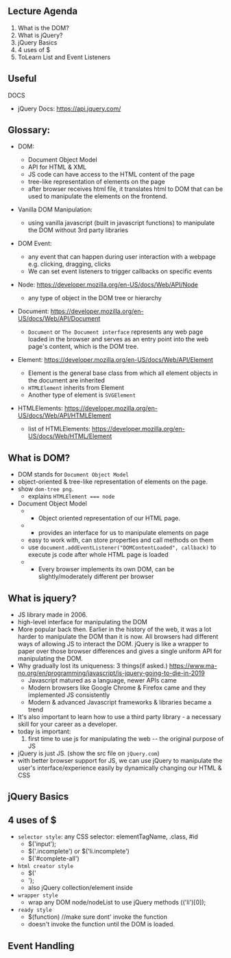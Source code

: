 ## Lecture Agenda

1. What is the DOM?
2. What is jQuery?
3. jQuery Basics
4. 4 uses of $
5. ToLearn List and Event Listeners

## Useful 
DOCS
- jQuery Docs: https://api.jquery.com/


## Glossary:
+ DOM: 
  - Document Object Model
  - API for HTML & XML 
  - JS code can have access to the HTML content of the page
  - tree-like representation of elements on the page
  - after browser receives html file, it translates html to DOM that can be used to manipulate the elements on the frontend. 

+ Vanilla DOM Manipulation: 
  - using vanilla javascript (built in javascript functions) to manipulate the DOM
    without 3rd party libraries

+ DOM Event: 
  - any event that can happen during user interaction with a webpage 
    e.g. clicking, dragging, clicks
  - We can set event listeners to trigger callbacks on specific events 

+ Node:
https://developer.mozilla.org/en-US/docs/Web/API/Node
  - any type of object in the DOM tree or hierarchy

+ Document:
https://developer.mozilla.org/en-US/docs/Web/API/Document
  - `Document` or `The Document interface` represents any web page loaded in the browser and serves as an entry point into the web page's content, which is the DOM tree.

+ Element: https://developer.mozilla.org/en-US/docs/Web/API/Element
  - Element is the general base class from which all element objects in the document are inherited
  - `HTMLElement` inherits from Element
  - Another type of element is `SVGElement`

+ HTMLElements: 
https://developer.mozilla.org/en-US/docs/Web/API/HTMLElement
  - list of HTMLElements: https://developer.mozilla.org/en-US/docs/Web/HTML/Element

## What is DOM?
- DOM stands for `Document Object Model`
- object-oriented & tree-like representation of elements on the page. 
- show `dom-tree png`. 
  - explains `HTMLElement === node`
- Document Object Model
    - * Object oriented representation of our HTML page.
    - * provides an interface for us to manipulate elements on page
    - easy to work with, can store properties and call methods on them
    - use `document.addEventListener("DOMContentLoaded", callback)` to execute js code after whole HTML page is loaded
    - * Every browser implements its own DOM, can be slightly/moderately different per browser


## What is jquery?
- JS library made in 2006. 
- high-level interface for manipulating the DOM
- More popular back then. Earlier in the history of the web, it was a lot harder to manipulate the DOM than it is now. All browsers had different ways of allowing JS to interact the DOM. jQuery is like a wrapper to paper over those browser differences and gives a single uniform API for manipulating the DOM. 
- Why gradually lost its uniqueness: 3 things(if asked.)
  https://www.ma-no.org/en/programming/javascript/is-jquery-going-to-die-in-2019
    - Javascript matured as a language, newer APIs came
    - Modern browsers like Google Chrome & Firefox came and they implemented JS consistently
    - Modern & advanced Javascript frameworks & libraries became a trend
- It's also important to learn how to use a third party library - a necessary skill for your career as a developer.
- today is important: 
    1. first time to use js for manipulating the web -- the original purpose of JS
- jQuery is just JS. (show the src file on `jQuery.com`)
- with better browser support for JS, we can use jQuery to manipulate the user's interface/experience easily by dynamically changing our HTML & CSS


## jQuery Basics

## 4 uses of $
  * `selector style`: any CSS selector: elementTagName, .class, #id
    - $('input');
    - $('.incomplete') or $('li.incomplete')
    - $('#complete-all')
  * `html creator style`
    - $('<li>'); 
    - also jQuery collection/element inside
  * `wrapper style`
    - wrap any DOM node/nodeList to use jQuery methods
    $($('li')[0]);
  * `ready style`
    - $(function) //make sure dont' invoke the function
    - doesn't invoke the function until the DOM is loaded. 

## Event Handling